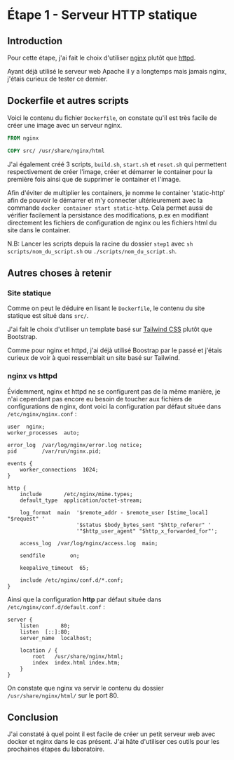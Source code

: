 # Étape 1 - Serveur HTTP statique

## Introduction
Pour cette étape, j'ai fait le choix d'utiliser [nginx](https://nginx.org/) plutôt que [httpd](https://httpd.apache.org/).

Ayant déjà utilisé le serveur web Apache il y a longtemps mais jamais nginx, j'étais curieux de tester ce dernier.

## Dockerfile et autres scripts
Voici le contenu du fichier `Dockerfile`, on constate qu'il est très facile de créer une image avec un serveur nginx.
```dockerfile
FROM nginx

COPY src/ /usr/share/nginx/html
```
J'ai également créé 3 scripts, `build.sh`, `start.sh` et `reset.sh` qui permettent respectivement de créer l'image, créer et démarrer le container pour la première fois ainsi que de supprimer le container et l'image.

Afin d'éviter de multiplier les containers, je nomme le container 'static-http' afin de pouvoir le démarrer et m'y connecter ultérieurement avec la commande `docker container start static-http`. Cela permet aussi de vérifier facilement la persistance des modifications, p.ex en modifiant directement les fichiers de configuration de nginx ou les fichiers html du site dans le container.

N.B: Lancer les scripts depuis la racine du dossier `step1` avec `sh scripts/nom_du_script.sh` ou `./scripts/nom_du_script.sh`.

## Autres choses à retenir

### Site statique
Comme on peut le déduire en lisant le `Dockerfile`, le contenu du site statique est situé dans `src/`.

J'ai fait le choix d'utiliser un template basé sur [Tailwind CSS](https://tailwindcss.com/) plutôt que Bootstrap.

Comme pour nginx et httpd, j'ai déjà utilisé Boostrap par le passé et j'étais curieux de voir à quoi ressemblait un site basé sur Tailwind.

### nginx vs httpd
Évidemment, nginx et httpd ne se configurent pas de la même manière, je n'ai cependant pas encore eu besoin de toucher aux fichiers de configurations de nginx, dont voici la configuration par défaut située dans `/etc/nginx/nginx.conf` :
```
user  nginx;
worker_processes  auto;

error_log  /var/log/nginx/error.log notice;
pid        /var/run/nginx.pid;

events {
    worker_connections  1024;
}

http {
    include       /etc/nginx/mime.types;
    default_type  application/octet-stream;

    log_format  main  '$remote_addr - $remote_user [$time_local] "$request" '
                      '$status $body_bytes_sent "$http_referer" '
                      '"$http_user_agent" "$http_x_forwarded_for"';

    access_log  /var/log/nginx/access.log  main;

    sendfile        on;

    keepalive_timeout  65;

    include /etc/nginx/conf.d/*.conf;
}
```
Ainsi que la configuration **http** par défaut située dans `/etc/nginx/conf.d/default.conf` :
```
server {
    listen       80;
    listen  [::]:80;
    server_name  localhost;

    location / {
        root   /usr/share/nginx/html;
        index  index.html index.htm;
    }
}
```
On constate que nginx va servir le contenu du dossier `/usr/share/nginx/html/` sur le port 80.

## Conclusion
J'ai constaté à quel point il est facile de créer un petit serveur web avec docker et nginx dans le cas présent. J'ai hâte d'utiliser ces outils pour les prochaines étapes du laboratoire.
